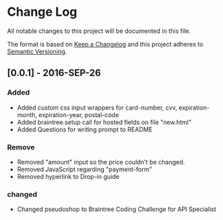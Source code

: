 # Change Log
All notable changes to this project will be documented in this file.

The format is based on [Keep a Changelog](http://keepachangelog.com/) 
and this project adheres to [Semantic Versioning](http://semver.org/).


## [0.0.1] - 2016-SEP-26
### Added
- Added custom css input wrappers for card-number, cvv, expiration-month, expiration-year, postal-code
- Added braintree.setup call for hosted fields on file "new.html"
- Added Questions for writing prompt to README

### Remove
- Removed "amount" input so the price couldn't be changed.
- Removed JavaScript regarding "payment-form"
- Removed hyperlink to Drop-in guide

### changed
- Changed pseudoshop to Braintree Coding Challenge for API Specialist


